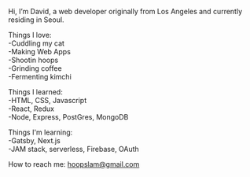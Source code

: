 Hi, I’m David, a web developer originally from Los Angeles and currently residing in Seoul.
  
Things I love:  
    -Cuddling my cat  
    -Making Web Apps  
    -Shootin hoops  
    -Grinding coffee  
    -Fermenting kimchi  
      
Things I learned:  
    -HTML, CSS, Javascript  
    -React, Redux  
    -Node, Express, PostGres, MongoDB  
      
Things I'm learning:  
    -Gatsby, Next.js  
    -JAM stack, serverless, Firebase, OAuth  
  
How to reach me: hoopslam@gmail.com

<!---
hoopslam/hoopslam is a ✨ special ✨ repository because its `README.md` (this file) appears on your GitHub profile.
You can click the Preview link to take a look at your changes.
--->
